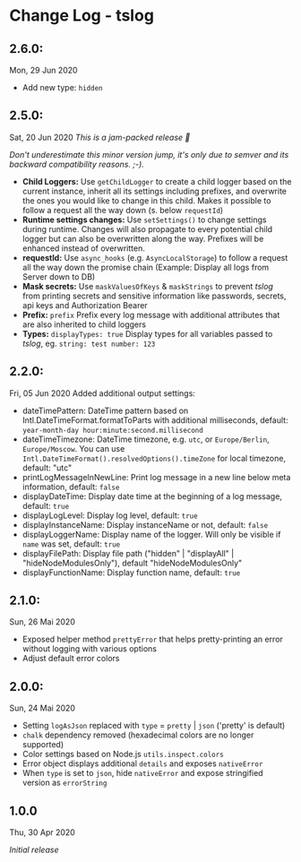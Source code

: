 # Change Log - tslog

## 2.6.0: 
Mon, 29 Jun 2020

* Add new type: `hidden`

## 2.5.0: 
Sat, 20 Jun 2020
*This is a jam-packed release 🎉*

_Don't underestimate this minor version jump, it's only due to semver and its backward compatibility reasons. ;-)._

* **Child Loggers:** Use `getChildLogger` to create a child logger based on the current instance, inherit all its settings including prefixes, and overwrite the ones you would like to change in this child. Makes it possible to follow a request all the way down (s. below `requestId`) 
* **Runtime settings changes:** Use `setSettings()` to change settings during runtime. Changes will also propagate to every potential child logger but can also be overwritten along the way. Prefixes will be enhanced instead of overwritten. 
* **requestId:** Use `async_hooks` (e.g. `AsyncLocalStorage`) to follow a request all the way down the promise chain (Example: Display all logs from Server down to DB)
* **Mask secrets:** Use  `maskValuesOfKeys` & `maskStrings` to prevent _tslog_ from printing secrets and sensitive information like passwords, secrets, api keys and Authorization Bearer
* **Prefix:** `prefix` Prefix every log message with additional attributes that are also inherited to child loggers
* **Types:** `displayTypes: true` Display types for all variables passed to _tslog_, eg. `string: test number: 123`

## 2.2.0: 
Fri, 05 Jun 2020
Added additional output settings: 
* dateTimePattern: DateTime pattern based on Intl.DateTimeFormat.formatToParts with additional milliseconds, default: `year-month-day hour:minute:second.millisecond`
* dateTimeTimezone: DateTime timezone, e.g. `utc`, or `Europe/Berlin`, `Europe/Moscow`. You can use `Intl.DateTimeFormat().resolvedOptions().timeZone` for local timezone, default: "utc"
* printLogMessageInNewLine: Print log message in a new line below meta information, default: `false`
* displayDateTime: Display date time at the beginning of a log message, default: `true`
* displayLogLevel: Display log level, default: `true`
* displayInstanceName: Display instanceName or not, default: `false`
* displayLoggerName: Display name of the logger. Will only be visible if `name` was set, default: `true`
* displayFilePath: Display file path ("hidden" | "displayAll" | "hideNodeModulesOnly"), default "hideNodeModulesOnly"
* displayFunctionName: Display function name, default: `true`

## 2.1.0: 
Sun, 26 Mai 2020
- Exposed helper method `prettyError` that helps pretty-printing an error without logging with various options 
- Adjust default error colors

## 2.0.0: 
Sun, 24 Mai 2020
- Setting `logAsJson` replaced with `type` = `pretty` | `json` ('pretty' is default)
- `chalk` dependency removed (hexadecimal colors are no longer supported)
- Color settings based on Node.js `utils.inspect.colors` 
- Error object displays additional `details` and exposes `nativeError`
- When `type` is set to `json`, hide `nativeError` and expose stringified version as `errorString`

## 1.0.0
Thu, 30 Apr 2020

*Initial release*

